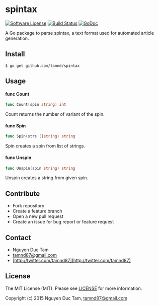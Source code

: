 # spintax

[![Software License](https://img.shields.io/badge/license-MIT-brightgreen.svg?style=flat-square)](LICENSE.md)
[![Build Status](https://img.shields.io/travis/tamnd/httpclient/master.svg?style=flat-square)](https://travis-ci.org/tamnd/httpclient)
[![GoDoc](https://img.shields.io/badge/godoc-reference-blue.svg?style=flat-square)](https://godoc.org/github.com/tamnd/httpclient)

A Go package to parse spintax, a text format used for automated article generation. 

## Install
```
$ go get github.com/tamnd/spintax
```

## Usage

#### func  Count

```go
func Count(spin string) int
```
Count returns the number of variant of the spin.

#### func  Spin

```go
func Spin(strs []string) string
```
Spin creates a spin from list of strings.

#### func  Unspin

```go
func Unspin(spin string) string
```
Unspin creates a string from given spin.

## Contribute

- Fork repository
- Create a feature branch
- Open a new pull request
- Create an issue for bug report or feature request

## Contact

- Nguyen Duc Tam
- [tamnd87@gmail.com](mailto:tamnd87@gmail.com)
- [http://twitter.com/tamnd87](http://twitter.com/tamnd87)

## License
The MIT License (MIT). Please see [LICENSE](LICENSE) for more information.

Copyright (c) 2015 Nguyen Duc Tam, tamnd87@gmail.com

